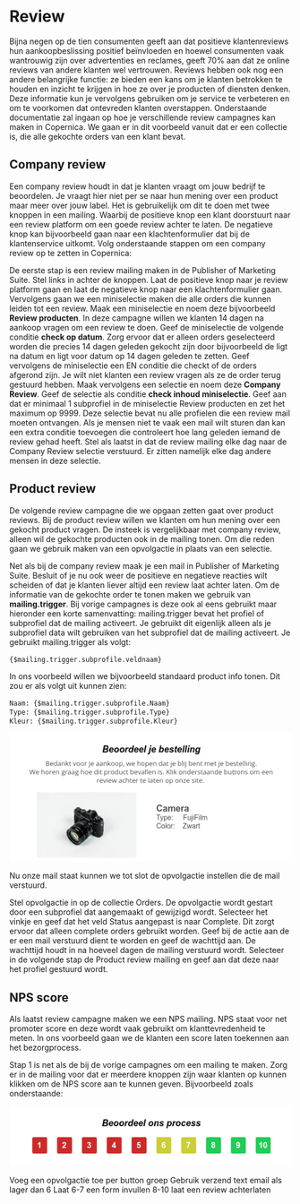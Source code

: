 # Review

Bijna negen op de tien consumenten geeft aan dat positieve klantenreviews hun aankoopbeslissing positief beïnvloeden en hoewel consumenten vaak wantrouwig zijn over advertenties en reclames, geeft 70% aan dat ze online reviews van andere klanten wel vertrouwen. Reviews hebben ook nog een andere belangrijke functie: ze bieden een kans om je klanten betrokken te houden en inzicht te krijgen in hoe ze over je producten of diensten denken. Deze informatie kun je vervolgens gebruiken om je service te verbeteren en om te voorkomen dat ontevreden klanten overstappen.
Onderstaande documentatie zal ingaan op hoe je verschillende review campagnes kan maken in Copernica. We gaan er in dit voorbeeld vanuit dat er een collectie is, die alle gekochte orders van een klant bevat. 

## Company review

Een company review houdt in dat je klanten vraagt om jouw bedrijf te beoordelen. Je vraagt hier niet per se naar hun mening over een product maar meer over jouw label. Het is gebruikelijk om dit te doen met twee knoppen in een mailing. Waarbij de positieve knop een klant doorstuurt naar een review platform om een goede review achter te laten. De negatieve knop kan bijvoorbeeld gaan naar een klachtenformulier dat bij de klantenservice uitkomt.  Volg onderstaande stappen om een company review op te zetten in Copernica:
 
De eerste stap is een review mailing maken in de Publisher of Marketing Suite.
Stel links in achter de knoppen. Laat de positieve knop naar je review platform gaan en laat de negatieve knop naar een klachtenformulier gaan. 
Vervolgens gaan we een miniselectie maken die alle orders die kunnen leiden tot een review. Maak een miniselectie en noem deze bijvoorbeeld **Review producten**.
In deze campagne willen we klanten 14 dagen na aankoop vragen om een review te doen. Geef de miniselectie de volgende conditie **check op datum**. Zorg ervoor dat er alleen orders geselecteerd worden die precies 14 dagen geleden gekocht zijn door bijvoorbeeld de ligt na datum en ligt voor datum op 14 dagen geleden te zetten. 
Geef vervolgens de miniselectie een EN conditie die checkt of de orders afgerond zijn. Je wilt niet klanten een review vragen als ze de order terug gestuurd hebben. 
Maak vervolgens een selectie en noem deze **Company Review**. Geef de selectie als conditie **check inhoud miniselectie**. Geef aan dat er minimaal 1 subprofiel in de miniselectie Review producten en zet het maximum op 9999.
Deze selectie bevat nu alle profielen die een review mail moeten ontvangen. Als je mensen niet te vaak een mail wilt sturen dan kan een extra conditie toevoegen die controleert hoe lang geleden iemand de review gehad heeft. 
Stel als laatst in dat de review mailing elke dag naar de Company Review selectie verstuurd. Er zitten namelijk elke dag andere mensen in deze selectie.

## Product review

De volgende review campagne die we opgaan zetten gaat over product reviews. Bij de product review willen we klanten om hun mening over een gekocht product vragen. De insteek is vergelijkbaar met company review, alleen wil de gekochte producten ook in de mailing tonen. Om die reden gaan we gebruik maken van een opvolgactie in plaats van een selectie. 


Net als bij de company review maak je een mail in Publisher of Marketing Suite. Besluit of je nu ook weer de positieve en negatieve reacties wilt scheiden of dat je klanten liever altijd een review laat achter laten. 
Om de informatie van de gekochte order te tonen maken we gebruik van **mailing.trigger**. Bij vorige campagnes is deze ook al eens gebruikt maar hieronder een korte samenvatting:
	mailing.trigger bevat het profiel of subprofiel dat de mailing activeert. Je gebruikt dit eigenlijk alleen als je subprofiel data wilt gebruiken van het subprofiel dat de mailing activeert. Je gebruikt mailing.trigger als volgt:
 ```
{$mailing.trigger.subprofile.veldnaam}

```
In ons voorbeeld willen we bijvoorbeeld standaard product info tonen. Dit zou er als volgt uit kunnen zien:

```
Naam: {$mailing.trigger.subprofile.Naam}
Type: {$mailing.trigger.subprofile.Type}
Kleur: {$mailing.trigger.subprofile.Kleur}

```
![](../images/mailing-trigger-image.png)

Nu onze mail staat kunnen we tot slot de opvolgactie instellen die de mail verstuurd. 

Stel opvolgactie in op de collectie Orders. 
De opvolgactie wordt gestart door een subprofiel dat aangemaakt of gewijzigd wordt. Selecteer het vinkje en geef dat het veld Status aangepast is naar Complete. Dit zorgt ervoor dat alleen complete orders gebruikt worden.
Geef bij de actie aan de er een mail verstuurd dient te worden en geef de wachttijd aan. De wachttijd houdt in na hoeveel dagen de mailing verstuurd wordt.
Selecteer in de volgende stap de Product review mailing en geef aan dat deze naar het profiel gestuurd wordt. 

## NPS score

Als laatst review campagne maken we een NPS mailing. NPS staat voor net promoter score en deze wordt vaak gebruikt om klanttevredenheid te meten. In ons voorbeeld gaan we de klanten een score laten toekennen aan het bezorgprocess. 

Stap 1 is net als de bij de vorige campagnes om een mailing te maken. Zorg er in de mailing voor dat er meerdere knoppen zijn waar klanten op kunnen klikken om de NPS score aan te kunnen geven. Bijvoorbeeld zoals onderstaande:

![](../images/buttons-nps-score.png)


Voeg een opvolgactie toe per button groep
Gebruik verzend text email als lager dan 6
Laat 6-7 een form invullen
8-10 laat een review achterlaten
